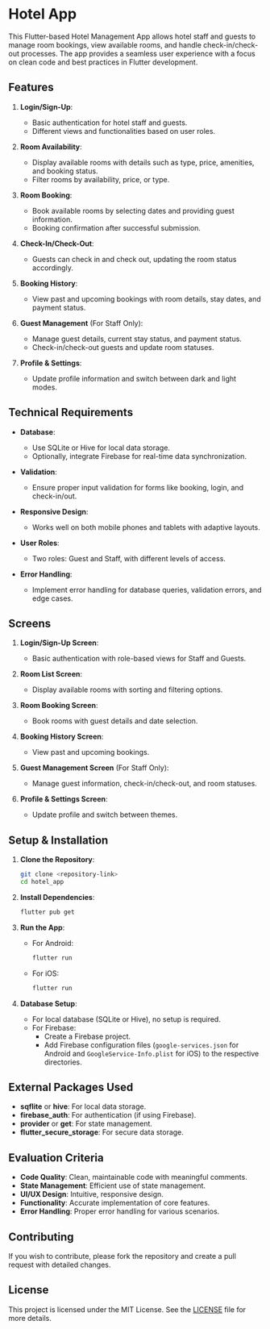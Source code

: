 
# Hotel App

This Flutter-based Hotel Management App allows hotel staff and guests to manage room bookings, view available rooms, and handle check-in/check-out processes. The app provides a seamless user experience with a focus on clean code and best practices in Flutter development.

## Features

1. **Login/Sign-Up**: 
   - Basic authentication for hotel staff and guests.
   - Different views and functionalities based on user roles.

2. **Room Availability**:
   - Display available rooms with details such as type, price, amenities, and booking status.
   - Filter rooms by availability, price, or type.

3. **Room Booking**:
   - Book available rooms by selecting dates and providing guest information.
   - Booking confirmation after successful submission.

4. **Check-In/Check-Out**:
   - Guests can check in and check out, updating the room status accordingly.

5. **Booking History**:
   - View past and upcoming bookings with room details, stay dates, and payment status.

6. **Guest Management** (For Staff Only):
   - Manage guest details, current stay status, and payment status.
   - Check-in/check-out guests and update room statuses.

7. **Profile & Settings**:
   - Update profile information and switch between dark and light modes.

## Technical Requirements

- **Database**:
  - Use SQLite or Hive for local data storage.
  - Optionally, integrate Firebase for real-time data synchronization.

- **Validation**:
  - Ensure proper input validation for forms like booking, login, and check-in/out.

- **Responsive Design**:
  - Works well on both mobile phones and tablets with adaptive layouts.

- **User Roles**:
  - Two roles: Guest and Staff, with different levels of access.

- **Error Handling**:
  - Implement error handling for database queries, validation errors, and edge cases.

## Screens

1. **Login/Sign-Up Screen**:
   - Basic authentication with role-based views for Staff and Guests.

2. **Room List Screen**:
   - Display available rooms with sorting and filtering options.

3. **Room Booking Screen**:
   - Book rooms with guest details and date selection.

4. **Booking History Screen**:
   - View past and upcoming bookings.

5. **Guest Management Screen** (For Staff Only):
   - Manage guest information, check-in/check-out, and room statuses.

6. **Profile & Settings Screen**:
   - Update profile and switch between themes.

## Setup & Installation

1. **Clone the Repository**:
   ```bash
   git clone <repository-link>
   cd hotel_app
   ```

2. **Install Dependencies**:
   ```bash
   flutter pub get
   ```

3. **Run the App**:
   - For Android:
     ```bash
     flutter run
     ```
   - For iOS:
     ```bash
     flutter run
     ```

4. **Database Setup**:
   - For local database (SQLite or Hive), no setup is required.
   - For Firebase:
     - Create a Firebase project.
     - Add Firebase configuration files (`google-services.json` for Android and `GoogleService-Info.plist` for iOS) to the respective directories.

## External Packages Used

- **sqflite** or **hive**: For local data storage.
- **firebase_auth**: For authentication (if using Firebase).
- **provider** or **get**: For state management.
- **flutter_secure_storage**: For secure data storage.

## Evaluation Criteria

- **Code Quality**: Clean, maintainable code with meaningful comments.
- **State Management**: Efficient use of state management.
- **UI/UX Design**: Intuitive, responsive design.
- **Functionality**: Accurate implementation of core features.
- **Error Handling**: Proper error handling for various scenarios.

## Contributing

If you wish to contribute, please fork the repository and create a pull request with detailed changes.

## License

This project is licensed under the MIT License. See the [LICENSE](LICENSE) file for more details.
